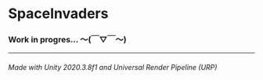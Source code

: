 # SpaceInvaders

### Work in progres...  〜(￣▽￣〜)

---

###### Made with Unity 2020.3.8f1 and Universal Render Pipeline (URP)
